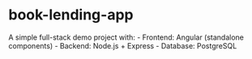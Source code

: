 # book-lending-app
A simple full-stack demo project with: - Frontend: Angular (standalone components) - Backend: Node.js + Express - Database: PostgreSQL
